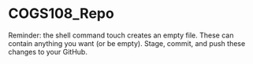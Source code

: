 # COGS108_Repo

Reminder: the shell command touch creates an empty file.
These can contain anything you want (or be empty).
Stage, commit, and push these changes to your GitHub.
